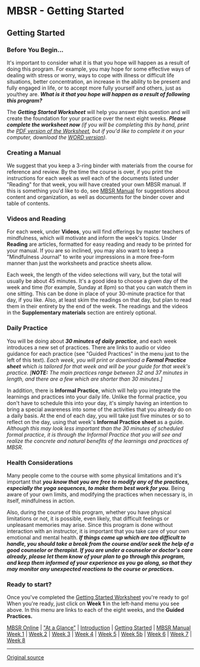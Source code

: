 MBSR - Getting Started
======================

Getting Started
---------------

### Before You Begin...  
It's important to consider what it is that you hope will happen as a result of
doing this program. For example, you may hope for some effective ways of
dealing with stress or worry, ways to cope with illness or difficult life
situations, better concentration, an increase in the ability to be present and
fully engaged in life, or to accept more fully yourself and others, just as
you/they are. **_What is it that you hope will happen as a result of following
this program?_**

The _**Getting Started Worksheet**_ will help you answer this question and will
create the foundation for your practice over the next eight weeks. **_Please
complete the worksheet now_** _(if you will be completing this by hand, print
the [PDF version of the Worksheet][38], but if you'd like to complete it on
your computer, download the [WORD version][39])._

### Creating a Manual  
We suggest that you keep a 3-ring binder with materials from the course for
reference and review. By the time the course is over, if you print the
instructions for each week as well each of the documents listed under "Reading"
for that week, you will have created your own MBSR manual. If this is something
you'd like to do, see [MBSR Manual][16] for suggestions about content and
organization, as well as documents for the binder cover and table of contents.

### Videos and Reading  
For each week, under **Videos**, you will find offerings by master teachers of
mindfulness, which will motivate and inform the week's topics. Under
**Reading** are articles, formatted for easy reading and ready to be printed
for your manual. If you are so inclined, you may also want to keep a
"Mindfulness Journal" to write your impressions in a more free-form manner than
just the worksheets and practice sheets allow.

Each week, the length of the video selections will vary, but the total will
usually be about 45 minutes. It's a good idea to choose a given day of the week
and time (for example, Sunday at 8pm) so that you can watch them in one
sitting. This can be done in place of your 30-minute practice for that day, if
you like. Also, at least skim the readings on that day, but plan to read them
in their entirety by the end of the week. The readings and the videos in the
**Supplementary materials** section are entirely optional.

### Daily Practice  
You will be doing about _**30 minutes of daily practice**_, and each week
introduces a new set of practices. There are links to audio or video guidance
for each practice (see "Guided Practices" in the menu just to the left of this
text). _Each week, you will print or download a **Formal Practice sheet** which
is tailored for that week and will be your guide for that week's practice.
[**NOTE:** The main practices range between 32 and 37 minutes in length, and
there are a few which are shorter than 30 minutes.]_

In addition, there is **Informal Practice**, which will help you integrate the
learnings and practices into your daily life. Unlike the formal practice, you
don't have to schedule this into your day, it's simply having an intention to
bring a special awareness into some of the activities that you already do on a
daily basis. At the end of each day, you will take just five minutes or so to
reflect on the day, using that week's **Informal Practice sheet** as a guide.
_Although this may look less important than the 30 minutes of scheduled formal
practice, it is through the Informal Practice that you will see and realize the
concrete and natural benefits of the learnings and practices of MBSR._

### Health Considerations  
Many people come to the course with some physical limitations and it's
important that _**you know that you are free to modify any of the practices,
especially the yoga sequences, to make them best work for you**_. Being aware
of your own limits, and modifying the practices when necessary is, in itself,
mindfulness in action.  
  
Also, during the course of this program, whether you have physical limitations
or not, it is possible, even likely, that difficult feelings or unpleasant
memories may arise. Since this program is done without interaction with an
instructor, it is important that you take care of your own emotional and mental
health. _**If things come up which are too difficult to handle, you should take
a break from the course and/or seek the help of a good counselor or therapist.
If you are under a counselor or doctor's care already, please let them know of
your plan to go through this program, and keep them informed of your experience
as you go along, so that they may monitor any unexpected reactions to the
course or practices.**_

### Ready to start?  
Once you've completed the [Getting Started Worksheet][38] you're ready to go!
When you're ready, just click on **Week 1** in the left-hand menu you see
above. In this menu are links to each of the eight weeks, and the **Guided
Practices.**  


[1]: http://palousemindfulness.com/art/docbox-translate-flip.jpg
[2]: http://palousemindfulness.com/art/clouds1_middle_570x22.jpg
[3]: http://palousemindfulness.com/art/logo-youtube_22.gif
[4]: http://palousemindfulness.com/art/logo-facebook_22.gif
[5]: http://palousemindfulness.com/art/clouds2_title_950x115.jpg
[6]: index.html
[7]: testimonials/index.html
[8]: graduates.html
[9]: resources.html
[10]: contact.html
[11]: quotes.html
[12]: whats-new.html
[13]: selfguidedMBSR_ataglance.md
[14]: selfguidedMBSR_week0.md
[15]: selfguidedMBSR_gettingstarted.md
[16]: selfguidedMBSR_manual.md
[17]: selfguidedMBSR_week1.md
[18]: selfguidedMBSR_week2.md
[19]: selfguidedMBSR_week3.md
[20]: selfguidedMBSR_week4.md
[21]: selfguidedMBSR_week5.md
[22]: selfguidedMBSR_week5b.md
[23]: selfguidedMBSR_week6.md
[24]: selfguidedMBSR_week7.md
[25]: selfguidedMBSR_week8.md
[26]: selfguidedMBSR_certificate.html
[27]: guidedmeditations.html
[28]: meditations/bodyscan.html
[29]: meditations/sittingmeditation.html
[30]: meditations/yoga1.html
[31]: meditations/yoga2.html
[32]: meditations/soften-soothe-allow.html
[33]: meditations/RAIN.html
[34]: meditations/mountain.html
[35]: meditations/lake.html
[36]: meditations/lovingkindness.html
[37]: meditations/silent30min.html
[38]: docs/gettingstarted.pdf
[39]: docs/gettingstarted.docx
[40]: http://palousemindfulness.com/art/gettingstarted_170.jpg
[41]: http://palousemindfulness.com/art/manual-photo_170.jpg

[MBSR Online](index.md) | ["At a Glance"][index] | [Introduction][intro] | [Getting Started][started] | [MBSR Manual][manual]  
[Week 1][w1] | [Week 2](selfguidedMBSR_week2.md) | [Week 3](selfguidedMBSR_week3.md) | [Week 4](selfguidedMBSR_week4.md) | [Week 5](selfguidedMBSR_week5.md) | [Week 5b](selfguidedMBSR_week5b.md) | [Week 6](selfguidedMBSR_week6.md) | [Week 7](selfguidedMBSR_week7.md) | [Week 8](selfguidedMBSR_week8.md)

[index]: selfguidedMBSR_ataglance.md
[intro]: selfguidedMBSR_week0.md
[started]: selfguidedMBSR_gettingstarted.md
[manual]: selfguidedMBSR_manual.md
[w1]: selfguidedMBSR_week1.md
[w2]: selfguidedMBSR_week2.md
[w3]: selfguidedMBSR_week3.md
[w4]: selfguidedMBSR_week4.md
[w5]: selfguidedMBSR_week5.md
[w5b]: selfguidedMBSR_week5b.md
[w6]: selfguidedMBSR_week6.md
[w7]: selfguidedMBSR_week7.md
[w8]: selfguidedMBSR_week8.md
-----

[Original source](http://palousemindfulness.com/selfguidedMBSR_gettingstarted.html "Permalink to MBSR - Getting Started")
